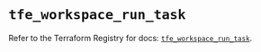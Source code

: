 # `tfe_workspace_run_task`

Refer to the Terraform Registry for docs: [`tfe_workspace_run_task`](https://registry.terraform.io/providers/hashicorp/tfe/0.53.0/docs/resources/workspace_run_task).
